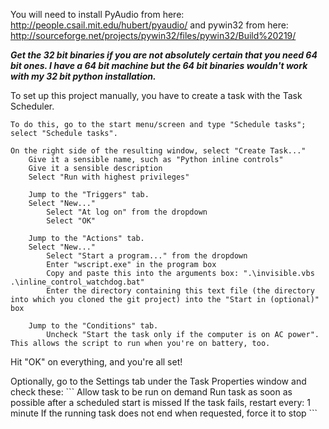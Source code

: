 You will need to install PyAudio from here: http://people.csail.mit.edu/hubert/pyaudio/ and pywin32 from here: http://sourceforge.net/projects/pywin32/files/pywin32/Build%20219/

***Get the 32 bit binaries if you are not absolutely certain that you need 64 bit ones. I have a 64 bit machine but the 64 bit binaries wouldn't work with my 32 bit python installation.***

To set up this project manually, you have to create a task with the Task Scheduler. 
```
To do this, go to the start menu/screen and type "Schedule tasks"; select "Schedule tasks".

On the right side of the resulting window, select "Create Task..."
	Give it a sensible name, such as "Python inline controls"
	Give it a sensible description
	Select "Run with highest privileges"
	
	Jump to the "Triggers" tab.
	Select "New..."
		Select "At log on" from the dropdown
		Select "OK"

	Jump to the "Actions" tab.
	Select "New..."
		Select "Start a program..." from the dropdown
		Enter "wscript.exe" in the program box
		Copy and paste this into the arguments box: ".\invisible.vbs .\inline_control_watchdog.bat"
		Enter the directory containing this text file (the directory into which you cloned the git project) into the "Start in (optional)" box
	
	Jump to the "Conditions" tab.
		Uncheck "Start the task only if the computer is on AC power". This allows the script to run when you're on battery, too.
```

Hit "OK" on everything, and you're all set!

<p>
Optionally, go to the Settings tab under the Task Properties window and check these:
```
Allow task to be run on demand
Run task as soon as possible after a scheduled start is missed
If the task fails, restart every: 1 minute
If the running task does not end when requested, force it to stop
```
</p>
